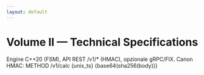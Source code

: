 ```yaml
---
layout: default
---
```


# Volume II — Technical Specifications
Engine C++20 (FSM), API REST /v1/* (HMAC), opzionale gRPC/FIX. Canon HMAC:
METHOD
/v1/calc
{unix_ts}
{base64(sha256(body))}
